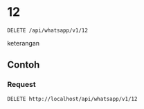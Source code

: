 # 12
```http
DELETE /api/whatsapp/v1/12
```
keterangan

## Contoh

### Request
```http
DELETE http://localhost/api/whatsapp/v1/12
```
